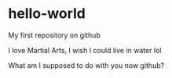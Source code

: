 hello-world
===========

My first repository on github

I love Martial Arts, I wish I could live in water lol

What am I supposed to do with you now github?

